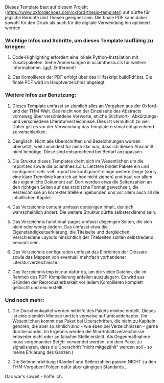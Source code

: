 Dieses Template baut auf diesem Projekt (https://www.oxfordechoes.com/oxford-thesis-template/) auf dürfte für jegliche Berichte und Thesen geeignet sein. Die finale PDF kann dabei sowohl für den Druck als auch für die digitale Verwendung hin optimiert werden.

### Wichtige Infos und Schritte, um dieses Template lauffähig zu kriegen:
1.  Code-Highlighting erfordert eine lokale Python-Installation mit Zusatzpaketen. Siehe Anmerkungen in ociamthesis.cls für weitere Informationen. (ggf. Entfernen!)

2.  Das Kompilieren der PDF erfolgt über das Hilfsskript buildPdf.bat. Die finale PDF wird im Hauptverzeichnis abgelegt.

### Weitere Infos zur Benutzung:
1.  Dieses Template umfasst so ziemlich alles an Vorgaben aus der Oxford- und der THM-Welt. Das reicht von der Einzelseite des Abstracts vorneweg über verschiedene Vorworte, etliche Stichwort-, Abkürzungs- und verschiedene Literaturverzeichnisse. Dies ist vermutlich zu viel. Daher gilt es vor der Verwendung das Template erstmal entsprechend zu verschlanken.

2.  Denglisch. Nicht alle Überschriften und Bezeichnungen wurden übersetzt, weil zumindest für mich klar war, dass ich diesen Abschnitt nicht benötige. Diese sind entsprechend bei Bedarf anzupassen.
3.  Die Struktur dieses Templates dreht sich im Wesentlichen um die report.tex sowie die ociamthesis.cls. Letztere bindet Pakete ein und konfiguriert sehr viel. report.tex konfiguriert einige weitere Dinge (sorry, eine klare Trennlinie kann ich ad hoc nicht ziehen) und baut vor allem das eigentliche Dokument auf. Dort werden etwa die Seitenzahlen an den richtigen Seiten auf das arabische Format gewechselt, die Verzeichnisse an korrekter Stelle eingebunden und vor allem auch all die inhaltlichen Kapitel.
4.  Das Verzeichnis content umfasst denjenigen Inhalt, der sich wahrscheinlich ändert. Die weitere Struktur dürfte selbsterklärend sein.
5.  Das Verzeichnis functional-pages umfasst diejenigen Seiten, die sich nicht oder wenig ändern. Das umfasst etwa die Eigenständigkeitserklärung, die Titelseite und dergleichen. Verschiedene Layouts hinsichtlich der Titelseiten sollten selbstredend benannt sein.
6.  Das Verzeichnis configuration umfasst das Einrichten der Glossare sowie das Mappen von eventuell mehrfach vorhandener Literaturverzeichnisse.
7.  Das Verzeichnis tmp ist nur dafür da, um die vielen Dateien, die im Rahmen des PDF-Kompilierung anfallen auszulagern. Es wird aus Gründen der Reproduzierbarkeit vor jedem Kompilieren komplett gelöscht und neu erstellt.

### Und noch mehr:
1.  Die Zwischenkapitel werden mithilfe des Pakets minitoc erstellt. Dieses ist eine ziemlich Mimose und ich verweise auf \mtcaddchapter. (Im Wesentlichen kommt das Paket bei Überschriften, die nicht zu Kapiteln gehören, die aber so ähnlich sind - wie eben bei Verzeichnissen - gerne durcheinander. Im Ergebnis werden die Mini-Inhaltsverzeichnisse entweder nicht oder an falscher Stelle erstellt. Als Gegenmaßnahme muss vorgenannter Befehl verwendet werden, um dem Paket zu signalisieren, dass die Überschrift "nicht mitgezählt" werden soll - so meine Erklärung des Ganzen.)

2.  Die Seiteneinrichtung (Ränder) und Seitenzahlen passen NICHT zu den THM-Vorgaben! Folgen dafür aber gängigen Standards...

Das war's soweit - hoffe ich.